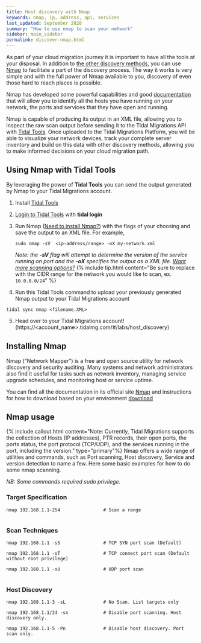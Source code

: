 ```yaml
---
title: Host discovery with Nmap
keywords: nmap, ip, address, api, services
last_updated: September 2020
summary: "How to use nmap to scan your network"
sidebar: main_sidebar
permalink: discover-nmap.html
---
```



As part of your cloud migration journey it is important to have all the tools at your disposal. In addition to [the other discovery methods](https://guides.tidalmg.com), you can use [Nmap](https://nmap.org/) to facilitate a part of the discovery process.
The way it works is very simple and with the full power of Nmap available to you, discovery of even those hard to reach places is possible.

Nmap has developed some powerful capabilities and good [documentation](https://nmap.org/book/host-discovery-find-ips.html) that will allow you to identify all the hosts you have running on your network, the ports and services that they have open and running.

Nmap is capable of producing its output in an XML file, allowing you to inspect the raw scan output before sending it to the Tidal Migrations API with [Tidal Tools](https://get.tidal.sh). Once uploaded to the Tidal Migrations Platform, you will be able to visualize your network devices, track your complete server inventory and build on this data with other discovery methods, allowing you to make informed decisions on your cloud migration path.


## Using Nmap with Tidal Tools

By leveraging the power of **Tidal Tools** you can send the output generated by Nmap to your Tidal Migrations account.

1. Install [Tidal Tools](https://guides.tidalmg.com/tidal-tools.html)
2. [Login to Tidal Tools](https://guides.tidalmg.com/tidal-tools.html#login) with **tidal login**
3. Run Nmap ([Need to install Nmap?](#installing-nmap)) with the flags of your choosing and save the output to an XML file. For example,     
    ```
    sudo nmap -sV  <ip-address/range> -oX my-network.xml
    ```
    _Note: the **-sV** flag will attempt to determine the version of the service running on port and the **-oX** specifies the output as a XML file. [Want more scanning options?](#nmap-usage)_
    {% include tip.html content="Be sure to replace <ip-address> with the CIDR range for the network you would like to scan, ex. `10.0.0.0/24`" %}
    
4. Run this Tidal Tools command to upload your previously generated Nmap output to your Tidal Migrations account 
```
tidal sync nmap <filename.XML> 
``` 
5. Head over to your Tidal Migrations account! (https://<account_name>.tidalmg.com/#/labs/host_discovery)
 
## Installing Nmap

Nmap ("Network Mapper") is a free and open source utility for network discovery and security auditing. Many systems and network administrators also find it useful for tasks such as network inventory, managing service upgrade schedules, and monitoring host or service uptime.
 
You can find all the documentation in its official site [Nmap](https://nmap.org/) and instructions for how to download based on your environment [download](https://nmap.org/download.html)


## Nmap usage

{% include callout.html content="Note: Currently, Tidal Migrations supports the collection of Hosts (IP addresses), PTR records, their open ports, the ports status, the port protocol (TCP/UDP), and the services running in the port, including the version."  type="primary"%}
Nmap offers a wide range of utilities and commands, such as Port scanning, Host discovery, Service and version detection to name a few. Here some basic examples for how to do some nmap scanning.


_NB: Some commands required sudo privilege._
 
### Target Specification
 
```
nmap 192.168.1.1-254                # Scan a range
 
```
 
### Scan Techniques
 
```
nmap 192.168.1.1 -sS                # TCP SYN port scan (Default)
 
nmap 192.168.1.1 -sT                # TCP connect port scan (Default without root privilege)
 
nmap 192.168.1.1 -sU                # UDP port scan
 
```
 
### Host Discovery
 
```
nmap 192.168.1.1-3 -sL              # No Scan. List targets only
 
nmap 192.168.1.1/24 -sn             # Disable port scanning. Host discovery only.
 
nmap 192.168.1.1-5 -Pn              # Disable host discovery. Port scan only.
```
